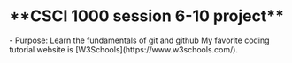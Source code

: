 <h1>**CSCI 1000 session 6-10 project**</h1>
- Purpose: Learn the fundamentals of git and github
My favorite coding tutorial website is [W3Schools](https://www.w3schools.com/).
